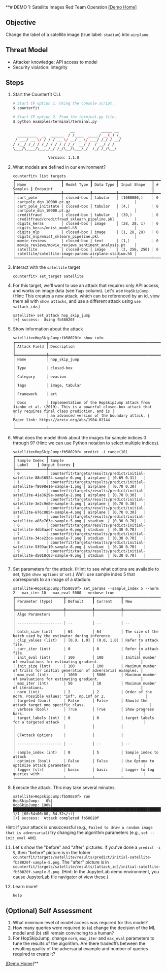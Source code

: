 **# DEMO 1: Satellite Images Red Team Operation
[[Demo Home]](../demo/README.md)

## Objective
Change the label of a satellite image (true label: `stadium`) into `airplane`.

## Threat Model
- Attacker knowledge: API access to model
- Security violation: integrity

## Steps

1. Start the Counterfit CLI.
    ```bash
    # Start CF option 1. Using the console script.
    $ counterfit 
   
    # Start CF option 2. From the terminal.py file.
    $ python examples/terminal/terminal.py
   
                              __            _____ __
      _________  __  ______  / /____  _____/ __(_) /_
     / ___/ __ \/ / / / __ \/ __/ _ \/ ___/ /_/ / __/
    / /__/ /_/ / /_/ / / / / /_/  __/ /  / __/ / /
    \___/\____/\__,_/_/ /_/\__/\___/_/  /_/ /_/\__/

                    Version: 1.1.0
    ```

2. What models are defined in our environment?
    ```
    counterfit> list targets 
   ┏━━━━━━━━━━━━━━━━━━━━━┳━━━━━━━━━━━━┳━━━━━━━━━━━┳━━━━━━━━━━━━━━━┳━━━━━━━━━━━┳━━━━━━━━━━━━━━━━━━━━━━━━━━━━━━━━━━━━━━━━━━━━━━━━━━━━━━┓
   ┃ Name                ┃ Model Type ┃ Data Type ┃ Input Shape   ┃ # Samples ┃ Endpoint                                             ┃
   ┡━━━━━━━━━━━━━━━━━━━━━╇━━━━━━━━━━━━╇━━━━━━━━━━━╇━━━━━━━━━━━━━━━╇━━━━━━━━━━━╇━━━━━━━━━━━━━━━━━━━━━━━━━━━━━━━━━━━━━━━━━━━━━━━━━━━━━━┩
   │ cart_pole           │ closed-box │ tabular   │ (1080000,)    │ 0         │ cartpole_dqn_10000.pt.gz                             │
   │ cart_pole_initstate │ closed-box │ tabular   │ (4,)          │ 0         │ cartpole_dqn_10000.pt.gz                             │
   │ creditfraud         │ closed-box │ tabular   │ (30,)         │ 0         │ creditfraud/creditfraud_sklearn_pipeline.pkl         │
   │ digits_keras        │ closed-box │ image     │ (28, 28, 1)   │ 0         │ digits_keras/mnist_model.h5                          │
   │ digits_mlp          │ closed-box │ image     │ (1, 28, 28)   │ 0         │ digits_mlp/mnist_sklearn_pipeline.pkl                │
   │ movie_reviews       │ closed-box │ text      │ (1,)          │ 0         │ movie_reviews/movie_reviews_sentiment_analysis.pt    │
   │ satellite           │ closed-box │ image     │ (3, 256, 256) │ 0         │ satellite/satellite-image-params-airplane-stadium.h5 │
   └─────────────────────┴────────────┴───────────┴───────────────┴───────────┴──────────────────────────────────────────────────────┘
    ```

3. Interact with the `satellite` target
    ```
    counterfit> set_target satellite
    ```


4. For this target, we'll want to use an attack that requires only API access, and works on image data (see `Tags` column).  Let's use `HopSkipJump`.  (Hint: This creates a new attack, which can be referenced by an id, view them all with `show attacks`, and use a different attack using `use <attack_id>`.)
    ```
    satellite> set_attack hop_skip_jump 
    [+] success:  Using fb58020f
    ```


5. Show information about the attack
    ```
    satellite>HopSkipJump:fb58020f> show info
    ┏━━━━━━━━━━━━━━┳━━━━━━━━━━━━━━━━━━━━━━━━━━━━━━━━━━━━━━━━━━━━━━━━━━━━━━━━━━━━━━━━━━━━━━━━━━━━━━━━━━━━━━━━━━━━━━━━━━━━━━━━━━━━━━━━━━━━━━━━━━━━━━━━━━━━━━━━━━━━━━━━━━━━━━━━━━━┓
    ┃ Attack Field ┃ Description                                                                                                                                               ┃
    ┡━━━━━━━━━━━━━━╇━━━━━━━━━━━━━━━━━━━━━━━━━━━━━━━━━━━━━━━━━━━━━━━━━━━━━━━━━━━━━━━━━━━━━━━━━━━━━━━━━━━━━━━━━━━━━━━━━━━━━━━━━━━━━━━━━━━━━━━━━━━━━━━━━━━━━━━━━━━━━━━━━━━━━━━━━━━┩
    │ Name         │ hop_skip_jump                                                                                                                                             │
    │ Type         │ closed-box                                                                                                                                                │
    │ Category     │ evasion                                                                                                                                                   │
    │ Tags         │ image, tabular                                                                                                                                            │
    │ Framework    │ art                                                                                                                                                       │
    │ Docs         │ Implementation of the HopSkipJump attack from Jianbo et al. (2019). This is a powerful closed-box attack that only requires final class prediction, and is │
    │              │ an advanced version of the boundary attack. | Paper link: https://arxiv.org/abs/1904.02144                                                                │
    └──────────────┴───────────────────────────────────────────────────────────────────────────────────────────────────────────────────────────────────────────────────────────┘
    ```


6. What does the model think about the images for sample indices 0 through 9? (Hint: we can use Python notation to select multiple indices).
    ```
    satellite>HopSkipJump:fb58020f> predict -i range(10)
    ┏━━━━━━━━━━━━━━┳━━━━━━━━━━━━━━━━━━━━━━━━━━━━━━━━━━━━━━━━━━━━━━━━━━━━━━━━━━━━━━━━━━━━━━━━━━━━┳━━━━━━━━━━┳━━━━━━━━━━━━━━━┓
    ┃ Sample Index ┃ Sample                                                                     ┃ Label    ┃ Output Scores ┃
    ┡━━━━━━━━━━━━━━╇━━━━━━━━━━━━━━━━━━━━━━━━━━━━━━━━━━━━━━━━━━━━━━━━━━━━━━━━━━━━━━━━━━━━━━━━━━━━╇━━━━━━━━━━╇━━━━━━━━━━━━━━━┩
    │ 0            │ counterfit/targets/results/predict/initial-satellite-88d36524-sample-0.png │ airplane │ [0.69 0.31]   │
    │ 1            │ counterfit/targets/results/predict/initial-satellite-f8098e1e-sample-1.png │ airplane │ [0.70 0.30]   │
    │ 2            │ counterfit/targets/results/predict/initial-satellite-41a3629a-sample-2.png │ airplane │ [0.70 0.30]   │
    │ 3            │ counterfit/targets/results/predict/initial-satellite-3e2c9e8e-sample-3.png │ airplane │ [0.70 0.30]   │
    │ 4            │ counterfit/targets/results/predict/initial-satellite-676c8854-sample-4.png │ airplane │ [0.70 0.30]   │
    │ 5            │ counterfit/targets/results/predict/initial-satellite-a85e763e-sample-5.png │ stadium  │ [0.30 0.70]   │
    │ 6            │ counterfit/targets/results/predict/initial-satellite-4db8aae7-sample-6.png │ stadium  │ [0.30 0.70]   │
    │ 7            │ counterfit/targets/results/predict/initial-satellite-34ce22ce-sample-7.png │ stadium  │ [0.30 0.70]   │
    │ 8            │ counterfit/targets/results/predict/initial-satellite-5399ac10-sample-8.png │ stadium  │ [0.30 0.70]   │
    │ 9            │ counterfit/targets/results/predict/initial-satellite-d5018c03-sample-9.png │ stadium  │ [0.30 0.70]   │
    └──────────────┴────────────────────────────────────────────────────────────────────────────┴──────────┴───────────────┘
    ```


7. Set parameters for the attack.  (Hint: to see what options are available to set, type `show options` or `set`.)  We'll use sample index 5 that corresponds to an image of a stadium.
    ```
    satellite>HopSkipJump:fb58020f> set_params --sample_index 5 --norm 2 --max_iter 10 --max_eval 5000 --verbose true
    ┏━━━━━━━━━━━━━━━━━━━━━━┳━━━━━━━━━━━━┳━━━━━━━━━━━━┳━━━━━━━━━━━━━━━━━━━━━━━━━━━━━━━━━━━━━━━━━━━━━━━━━━━━━━━━━━━━━━━━━━━━━━━━━━┓
    ┃ Parameter (type)     ┃ Default    ┃ Current    ┃ New                                                                      ┃
    ┡━━━━━━━━━━━━━━━━━━━━━━╇━━━━━━━━━━━━╇━━━━━━━━━━━━╇━━━━━━━━━━━━━━━━━━━━━━━━━━━━━━━━━━━━━━━━━━━━━━━━━━━━━━━━━━━━━━━━━━━━━━━━━━┩
    │ Algo Parameters      │            │            │                                                                          │
    │ -------------------- │ --         │ --         │ --                                                                       │
    │ batch_size (int)     │ 64         │ 64         │ The size of the batch used by the estimator during inference.            │
    │ clip_values (list)   │ [0.0, 1.0] │ (0.0, 1.0) │ Refer to attack file.                                                    │
    │ curr_iter (int)      │ 0          │ 0          │ Refer to attack file.                                                    │
    │ init_eval (int)      │ 100        │ 100        │ Initial number of evaluations for estimating gradient.                   │
    │ init_size (int)      │ 100        │ 100        │ Maximum number of trials for initial generation of adversarial examples. │
    │ max_eval (int)       │ 1000       │ 5000       │ Maximum number of evaluations for estimating gradient.                   │
    │ max_iter (int)       │ 50         │ 10         │ Maximum number of iterations.                                            │
    │ norm (int)           │ 2          │ 2          │ Order of the norm. Possible values: "inf", np.inf or 2.                  │
    │ targeted (bool)      │ False      │ False      │ Should the attack target one specific class.                             │
    │ verbose (bool)       │ True       │ True       │ Show progress bars.                                                      │
    │ target_labels (int)  │ 0          │ 0          │ target labels for a targeted attack                                      │
    │                      │            │            │                                                                          │
    │ CFAttack Options     │            │            │                                                                          │
    │ -------------------- │ --         │ --         │ --                                                                       │
    │ sample_index (int)   │ 0          │ 5          │ Sample index to attack                                                   │
    │ optimize (bool)      │ False      │ False      │ Use Optuna to optimize attack parameters                                 │
    │ logger (str)         │ basic      │ basic      │ Logger to log queries with                                               │
    └──────────────────────┴────────────┴────────────┴──────────────────────────────────────────────────────────────────────────┘
    ```


8. Execute the attack.  This may take several minutes.
    ```
    satellite>HopSkipJump:fb58020f> run
    HopSkipJump:   0%|   
    HopSkipJump: 100%|████████████████████████████████████████████████████████████████████████████████████████████████████████████████████████████| 1/1 [00:54<00:00, 54.52s/it]
    [+] success:  Attack completed fb58020f
    ```
  Hint: if your attack is unsuccessful (e.g., `Failed to draw a random image that is adversarial`) try changing the algorithm parameters (e.g., `set --init_eval 400`).

11. Let's show the "before" and "after" pictures.  If you've done a `predict -i 5`, then "before" picture is in the folder `counterfit/targets/satellite/results/predict/initial-satellite-fb58020f-sample-5.png`.  The "after" picture is in `counterfit/targets/satellite/results/[attack_id]/initial-satellite-fb58020f-sample-5.png`. (Hint: In the JupyterLab demo environment, you cause JupyterLab file navigator ot view these.)


12. Learn more!
    ```
    help
    ```

## (Optional) Self Assessment
1. What minimum level of model access was required for this model?
2. How many queries were required to (a) change the decision of the ML model and (b) still remain convincing to a human?
3. For HopSkipJump, change `norm`, `max_iter` and `max_eval` parameters to tune the results of the algorithm.  Are there tradeoffs between the resulting quality of the adversarial example and number of queries required to create it?

[[Demo Home]](../demo/README.md)**
